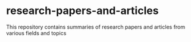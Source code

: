 # research-papers-and-articles
This repository contains summaries of research papers and articles from various fields and topics
